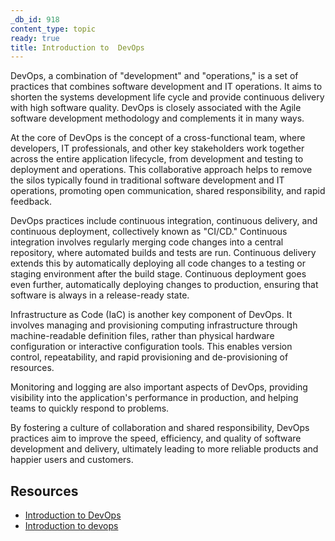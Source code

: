 ```yaml
---
_db_id: 918
content_type: topic
ready: true
title: Introduction to  DevOps
---
```


DevOps, a combination of "development" and "operations," is a set of practices that combines software development and IT operations. It aims to shorten the systems development life cycle and provide continuous delivery with high software quality. DevOps is closely associated with the Agile software development methodology and complements it in many ways.

At the core of DevOps is the concept of a cross-functional team, where developers, IT professionals, and other key stakeholders work together across the entire application lifecycle, from development and testing to deployment and operations. This collaborative approach helps to remove the silos typically found in traditional software development and IT operations, promoting open communication, shared responsibility, and rapid feedback.

DevOps practices include continuous integration, continuous delivery, and continuous deployment, collectively known as "CI/CD." Continuous integration involves regularly merging code changes into a central repository, where automated builds and tests are run. Continuous delivery extends this by automatically deploying all code changes to a testing or staging environment after the build stage. Continuous deployment goes even further, automatically deploying changes to production, ensuring that software is always in a release-ready state.

Infrastructure as Code (IaC) is another key component of DevOps. It involves managing and provisioning computing infrastructure through machine-readable definition files, rather than physical hardware configuration or interactive configuration tools. This enables version control, repeatability, and rapid provisioning and de-provisioning of resources.

Monitoring and logging are also important aspects of DevOps, providing visibility into the application's performance in production, and helping teams to quickly respond to problems.

By fostering a culture of collaboration and shared responsibility, DevOps practices aim to improve the speed, efficiency, and quality of software development and delivery, ultimately leading to more reliable products and happier users and customers.

## Resources 

- [Introduction to DevOps](https://www.nimblework.com/blog/introduction-to-devops/)
- [Introduction to devops](https://www.geeksforgeeks.org/introduction-to-devops/)
